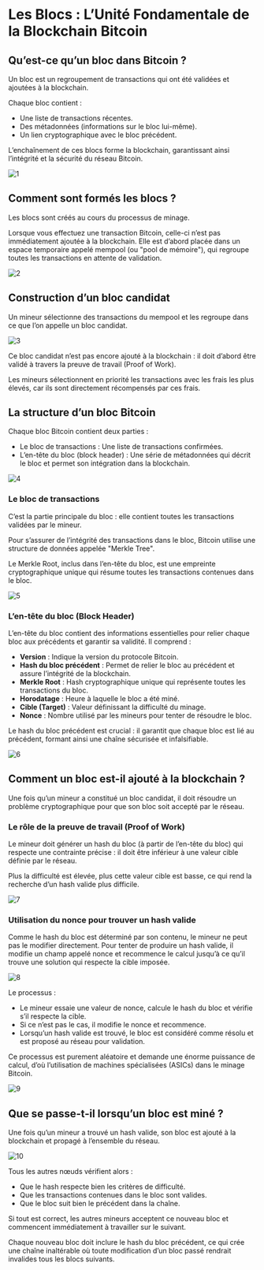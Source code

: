 # Les Blocs : L’Unité Fondamentale de la Blockchain Bitcoin

## Qu’est-ce qu’un bloc dans Bitcoin ?

Un bloc est un regroupement de transactions qui ont été validées et ajoutées à la blockchain.

Chaque bloc contient :
- Une liste de transactions récentes.
- Des métadonnées (informations sur le bloc lui-même).
- Un lien cryptographique avec le bloc précédent.

L’enchaînement de ces blocs forme la blockchain, garantissant ainsi l’intégrité et la sécurité du réseau Bitcoin.

![1](https://raw.githubusercontent.com/BenBktech/Apprendre-Bitcoin/refs/heads/main/6.%20Les%20Blocs/images/1.png)

## Comment sont formés les blocs ?

Les blocs sont créés au cours du processus de minage.

Lorsque vous effectuez une transaction Bitcoin, celle-ci n’est pas immédiatement ajoutée à la blockchain. Elle est d’abord placée dans un espace temporaire appelé mempool (ou "pool de mémoire"), qui regroupe toutes les transactions en attente de validation.

![2](https://raw.githubusercontent.com/BenBktech/Apprendre-Bitcoin/refs/heads/main/6.%20Les%20Blocs/images/2.png)

## Construction d’un bloc candidat

Un mineur sélectionne des transactions du mempool et les regroupe dans ce que l’on appelle un bloc candidat.

![3](https://raw.githubusercontent.com/BenBktech/Apprendre-Bitcoin/refs/heads/main/6.%20Les%20Blocs/images/3.png)

Ce bloc candidat n’est pas encore ajouté à la blockchain : il doit d’abord être validé à travers la preuve de travail (Proof of Work).

Les mineurs sélectionnent en priorité les transactions avec les frais les plus élevés, car ils sont directement récompensés par ces frais.

## La structure d’un bloc Bitcoin

Chaque bloc Bitcoin contient deux parties :

- Le bloc de transactions : Une liste de transactions confirmées.
- L’en-tête du bloc (block header) : Une série de métadonnées qui décrit le bloc et permet son intégration dans la blockchain.

![4](https://raw.githubusercontent.com/BenBktech/Apprendre-Bitcoin/refs/heads/main/6.%20Les%20Blocs/images/4.png)

### Le bloc de transactions

C’est la partie principale du bloc : elle contient toutes les transactions validées par le mineur.

Pour s’assurer de l’intégrité des transactions dans le bloc, Bitcoin utilise une structure de données appelée "Merkle Tree".

Le Merkle Root, inclus dans l’en-tête du bloc, est une empreinte cryptographique unique qui résume toutes les transactions contenues dans le bloc.

![5](https://raw.githubusercontent.com/BenBktech/Apprendre-Bitcoin/refs/heads/main/6.%20Les%20Blocs/images/5.png)

### L’en-tête du bloc (Block Header)

L’en-tête du bloc contient des informations essentielles pour relier chaque bloc aux précédents et garantir sa validité. Il comprend :

- **Version** : Indique la version du protocole Bitcoin.
- **Hash du bloc précédent** : Permet de relier le bloc au précédent et assure l’intégrité de la blockchain.
- **Merkle Root** : Hash cryptographique unique qui représente toutes les transactions du bloc.
- **Horodatage** : Heure à laquelle le bloc a été miné.
- **Cible (Target)** : Valeur définissant la difficulté du minage.
- **Nonce** : Nombre utilisé par les mineurs pour tenter de résoudre le bloc.

Le hash du bloc précédent est crucial : il garantit que chaque bloc est lié au précédent, formant ainsi une chaîne sécurisée et infalsifiable.

![6](https://raw.githubusercontent.com/BenBktech/Apprendre-Bitcoin/refs/heads/main/6.%20Les%20Blocs/images/6.png)

## Comment un bloc est-il ajouté à la blockchain ?

Une fois qu’un mineur a constitué un bloc candidat, il doit résoudre un problème cryptographique pour que son bloc soit accepté par le réseau.

### Le rôle de la preuve de travail (Proof of Work)

Le mineur doit générer un hash du bloc (à partir de l’en-tête du bloc) qui respecte une contrainte précise : il doit être inférieur à une valeur cible définie par le réseau.

Plus la difficulté est élevée, plus cette valeur cible est basse, ce qui rend la recherche d’un hash valide plus difficile.

![7](https://raw.githubusercontent.com/BenBktech/Apprendre-Bitcoin/refs/heads/main/6.%20Les%20Blocs/images/7.png)

### Utilisation du nonce pour trouver un hash valide

Comme le hash du bloc est déterminé par son contenu, le mineur ne peut pas le modifier directement. Pour tenter de produire un hash valide, il modifie un champ appelé nonce et recommence le calcul jusqu’à ce qu’il trouve une solution qui respecte la cible imposée.

![8](https://raw.githubusercontent.com/BenBktech/Apprendre-Bitcoin/refs/heads/main/6.%20Les%20Blocs/images/8.png)

Le processus :

- Le mineur essaie une valeur de nonce, calcule le hash du bloc et vérifie s’il respecte la cible.
- Si ce n’est pas le cas, il modifie le nonce et recommence.
- Lorsqu’un hash valide est trouvé, le bloc est considéré comme résolu et est proposé au réseau pour validation.

Ce processus est purement aléatoire et demande une énorme puissance de calcul, d’où l’utilisation de machines spécialisées (ASICs) dans le minage Bitcoin.

![9](https://raw.githubusercontent.com/BenBktech/Apprendre-Bitcoin/refs/heads/main/6.%20Les%20Blocs/images/9.png)

## Que se passe-t-il lorsqu’un bloc est miné ?

Une fois qu’un mineur a trouvé un hash valide, son bloc est ajouté à la blockchain et propagé à l’ensemble du réseau.

![10](https://raw.githubusercontent.com/BenBktech/Apprendre-Bitcoin/refs/heads/main/6.%20Les%20Blocs/images/10.png)

Tous les autres nœuds vérifient alors :
- Que le hash respecte bien les critères de difficulté.
- Que les transactions contenues dans le bloc sont valides.
- Que le bloc suit bien le précédent dans la chaîne.

Si tout est correct, les autres mineurs acceptent ce nouveau bloc et commencent immédiatement à travailler sur le suivant.

Chaque nouveau bloc doit inclure le hash du bloc précédent, ce qui crée une chaîne inaltérable où toute modification d’un bloc passé rendrait invalides tous les blocs suivants.